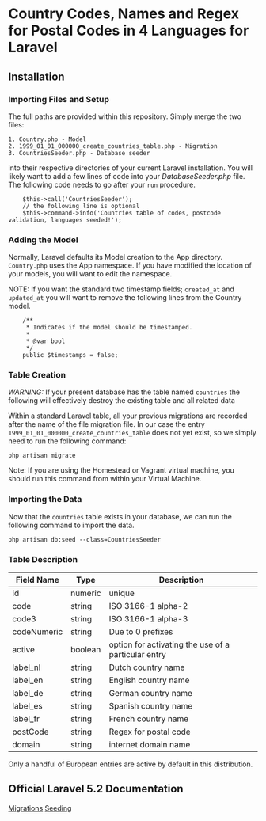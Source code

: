 # Country Codes, Names and Regex for Postal Codes in 4 Languages for Laravel

## Installation

### Importing Files and Setup

The full paths are provided within this repository. Simply merge the two files:

    1. Country.php - Model
    2. 1999_01_01_000000_create_countries_table.php - Migration
    3. CountriesSeeder.php - Database seeder
    
into their respective directories of your current Laravel installation. You will likely want to
add a few lines of code into your *DatabaseSeeder.php* file. The following code needs to go after 
your `run` procedure.

```
    $this->call('CountriesSeeder');
    // the following line is optional
    $this->command->info('Countries table of codes, postcode validation, languages seeded!');
```

### Adding the Model

Normally, Laravel defaults its Model creation to the App directory. `Country.php` uses the App namespace. 
If you have modified the location of your models, you will want to edit the namespace. 

NOTE: If you want the standard two timestamp fields; `created_at` and `updated_at` you will want to remove
the following lines from the Country model.

```
    /**
     * Indicates if the model should be timestamped.
     *
     * @var bool
     */
    public $timestamps = false;
```


### Table Creation

*WARNING:* If your present database has the table named `countries` the following will effectively destroy the existing
table and all related data

Within a standard Laravel table, all your previous migrations are recorded after the name of the file migration file.
In our case the entry `1999_01_01_000000_create_countries_table` does not yet exist, so we simply need to run
the following command:

```
php artisan migrate
```

Note:  If you are using the Homestead or Vagrant virtual machine, you should run this command from within your Virtual Machine.

### Importing the Data

Now that the `countries` table exists in your database, we can run the following command to import the data.

```
php artisan db:seed --class=CountriesSeeder
```

### Table Description

| Field Name | Type | Description | 
| --- | --- | --- |
| id | numeric | unique |
| code | string | ISO 3166-1 alpha-2 |
| code3 | string | ISO 3166-1 alpha-3 |
| codeNumeric | string | Due to 0 prefixes |
| active | boolean | option for activating the use of a particular entry |
| label_nl | string | Dutch country name |
| label_en | string | English country name |
| label_de | string | German country name |
| label_es | string | Spanish country name |
| label_fr | string | French country name |
| postCode | string | Regex for postal code |
| domain | string | internet domain name | 

Only a handful of European entries are active by default in this distribution.

## Official Laravel 5.2 Documentation

[Migrations](https://laravel.com/docs/5.2/migrations)
[Seeding](https://laravel.com/docs/5.2/seeding)






